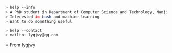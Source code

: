````bash
> help --info
> A PhD student in Department of Computer Science and Technology, Nanjing University
> Interested in bash and machine learning
> Want to do something useful
````

````bash
> help --contact
> mailto: lygjwy@qq.com
````

⭐ From [lygjwy](https://github.com/lygjwy)
